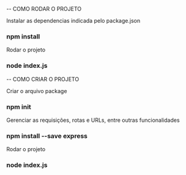 -- COMO RODAR O PROJETO 

Instalar as dependencias indicada pelo package.json
### npm install

Rodar o projeto
### node index.js

-- COMO CRIAR O PROJETO

Criar o arquivo package
### npm init

Gerenciar as requisições, rotas e URLs, entre outras funcionalidades
### npm install --save express

Rodar o projeto
### node index.js